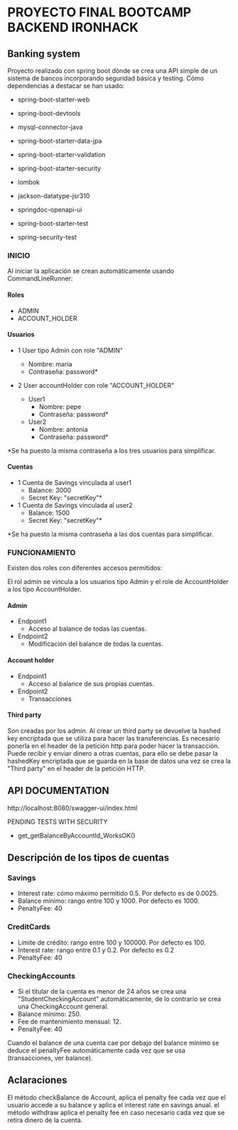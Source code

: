 # PROYECTO FINAL BOOTCAMP BACKEND IRONHACK
## Banking system

Proyecto realizado con spring boot dónde se crea una API simple de un sistema de bancos incorporando seguridad básica y testing.
Cómo dependencias a destacar se han usado:
- spring-boot-starter-web
- spring-boot-devtools
- mysql-connector-java
- spring-boot-starter-data-jpa
- spring-boot-starter-validation
- spring-boot-starter-security
- lombok
- jackson-datatype-jsr310
- springdoc-openapi-ui

- spring-boot-starter-test
- spring-security-test

### INICIO
Al iniciar la aplicación se crean automáticamente usando CommandLineRunner:

#### Roles
- ADMIN
- ACCOUNT_HOLDER

#### Usuarios
- 1 User tipo Admin con role "ADMIN"
  - Nombre: maria
  - Contraseña: password*
  
- 2 User accountHolder con role "ACCOUNT_HOLDER"
  - User1
    - Nombre: pepe
    - Contraseña: password*
  - User2
    - Nombre: antonia
    - Contraseña: password*
  
*Se ha puesto la misma contraseña a los tres usuarios para simplificar.

#### Cuentas
- 1 Cuenta de Savings vinculada al user1
  - Balance: 3000
  - Secret Key: "secretKey"*
- 1 Cuenta de Savings vinculada al user2
  - Balance: 1500
  - Secret Key: "secretKey"*

*Se ha puesto la misma contraseña a las dos cuentas para simplificar.

### FUNCIONAMIENTO

Existen dos roles con diferentes accesos permitidos:

El rol admin se vincula a los usuarios tipo Admin y el role de AccountHolder a los tipo AccountHolder.
#### Admin
- Endpoint1
  - Acceso al balance de todas las cuentas.
- Endpoint2
  - Modificación del balance de todas la cuentas. 

#### Account holder
- Endpoint1
  - Acceso al balance de sus propias cuentas. 
- Endpoint2
  - Transacciones

#### Third party
Son creadas por los admin. Al crear un third party se devuelve la hashed key encriptada que se utiliza para hacer
las transferencias.
Es necesario ponerla en el header de la petición http para poder hacer la transacción.
Puede recibir y enviar dinero a otras cuentas, para ello se debe pasar la hashedKey 
encriptada que se guarda en la base de datos
una vez se crea la "Third party" en el header de la petición HTTP.


## API DOCUMENTATION

http://localhost:8080/swagger-ui/index.html


PENDING TESTS WITH SECURITY
- get_getBalanceByAccountId_WorksOK()

## Descripción de los tipos de cuentas

### Savings
- Interest rate: cómo máximo permitido 0.5. Por defecto es de 0.0025.
- Balance mínimo: rango entre 100 y 1000. Por defecto es 1000.
- PenaltyFee: 40

### CreditCards
- Límite de crédito: rango entre 100 y 100000. Por defecto es 100.
- Interest rate: rango entre 0.1 y 0.2. Por defecto es 0.2
- PenaltyFee: 40

### CheckingAccounts
- Si el titular de la cuenta es menor de 24 años se crea una "StudentCheckingAccount" automáticamente, de lo contrario se crea una CheckingAccount general.
- Balance mínimo: 250.
- Fee de mantenimiento mensual: 12.
- PenaltyFee: 40

Cuando el balance de una cuenta cae por debajo del balance mínimo se 
deduce el penaltyFee automáticamente cada vez que se usa (transacciones, ver balance). 

## Aclaraciones
El método checkBalance de Account, aplica el penalty fee cada vez que el usuario accede a su balance y 
aplica el interest rate en savings anual. 
el método withdraw aplica el penalty fee en caso necesario cada vez que se retira dinero de la cuenta.